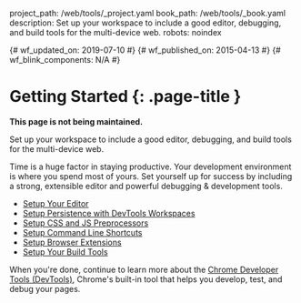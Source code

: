project_path: /web/tools/_project.yaml
book_path: /web/tools/_book.yaml
description: Set up your workspace to include a good editor, debugging, and build tools for the multi-device web.
robots: noindex

{# wf_updated_on: 2019-07-10 #}
{# wf_published_on: 2015-04-13 #}
{# wf_blink_components: N/A #}

# Getting Started {: .page-title }

<aside class="caution">
  <b>This page is not being maintained.</b>
</aside>

Set up your workspace to include a good editor, debugging, and build tools for the multi-device web.

Time is a huge factor in staying productive. Your development environment is where you spend most of yours. Set yourself up for success by including a strong, extensible editor and powerful debugging & development tools.

* [Setup Your Editor](setup-editor)
* [Setup Persistence with DevTools Workspaces](setup-workflow)
* [Setup CSS and JS Preprocessors](setup-preprocessors)
* [Setup Command Line Shortcuts](setup-shortcuts)
* [Setup Browser Extensions](setup-extensions)
* [Setup Your Build Tools](setup-buildtools)

When you're done, continue to learn more about the [Chrome Developer Tools (DevTools)](/web/tools/chrome-devtools), Chrome's built-in tool that helps you develop, test, and debug your pages.
